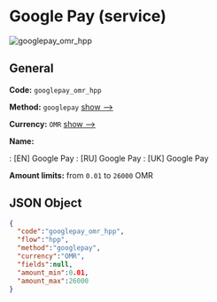 
# Google Pay (service) 
![googlepay_omr_hpp](https://static.openfintech.io/payment_methods/googlepay_omr_hpp/logo.svg?w=400&c=v0.59.26#w200)  

## General 
 
**Code:** `googlepay_omr_hpp` 
 
**Method:** `googlepay` 
 [show -->](/payment-methods/googlepay/) 
 
**Currency:** `OMR` [show -->](/currencies/OMR/) 
 
**Name:** 
 
:	[EN] Google Pay 
:	[RU] Google Pay 
:	[UK] Google Pay 
 
**Amount limits:** from `0.01` to `26000` OMR 

## JSON Object 

```json
{
  "code":"googlepay_omr_hpp",
  "flow":"hpp",
  "method":"googlepay",
  "currency":"OMR",
  "fields":null,
  "amount_min":0.01,
  "amount_max":26000
}
```  
